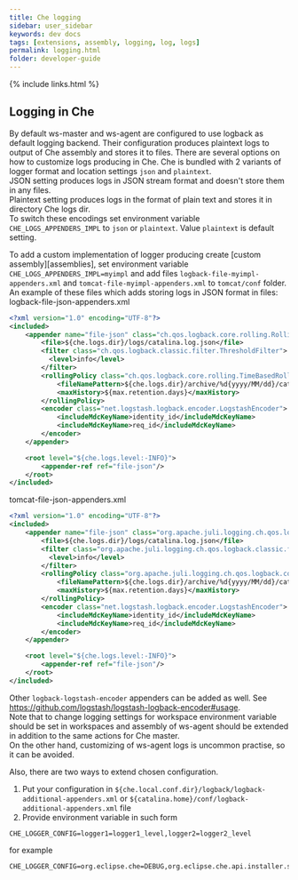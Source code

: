```yaml
---
title: Che logging
sidebar: user_sidebar
keywords: dev docs
tags: [extensions, assembly, logging, log, logs]
permalink: logging.html
folder: developer-guide
---
```

{% include links.html %}

## Logging in Che
By default ws-master and ws-agent are configured to use logback as default logging backend. Their configuration produces plaintext logs to output of Che assembly and stores it to files.
There are several options on how to customize logs producing in Che.
Che is bundled with 2 variants of logger format and location settings `json` and `plaintext`.  
JSON setting produces logs in JSON stream format and doesn't store them in any files.  
Plaintext setting produces logs in the format of plain text and stores it in directory Che logs dir.  
To switch these encodings set environment variable `CHE_LOGS_APPENDERS_IMPL` to `json` or `plaintext`. Value `plaintext` is default setting.

To add a custom implementation of logger producing create [custom assembly][assemblies], set environment variable `CHE_LOGS_APPENDERS_IMPL=myimpl` and add files `logback-file-myimpl-appenders.xml` and `tomcat-file-myimpl-appenders.xml` to `tomcat/conf` folder.  
An example of these files which adds storing logs in JSON format in files:  
logback-file-json-appenders.xml

```xml
<?xml version="1.0" encoding="UTF-8"?>
<included>
    <appender name="file-json" class="ch.qos.logback.core.rolling.RollingFileAppender">
        <file>${che.logs.dir}/logs/catalina.log.json</file>
        <filter class="ch.qos.logback.classic.filter.ThresholdFilter">
          <level>info</level>
        </filter>
        <rollingPolicy class="ch.qos.logback.core.rolling.TimeBasedRollingPolicy">
            <fileNamePattern>${che.logs.dir}/archive/%d{yyyy/MM/dd}/catalina.log.json</fileNamePattern>
            <maxHistory>${max.retention.days}</maxHistory>
        </rollingPolicy>
        <encoder class="net.logstash.logback.encoder.LogstashEncoder">
            <includeMdcKeyName>identity_id</includeMdcKeyName>
            <includeMdcKeyName>req_id</includeMdcKeyName>
        </encoder>
    </appender>

    <root level="${che.logs.level:-INFO}">
        <appender-ref ref="file-json"/>
    </root>
</included>
```
tomcat-file-json-appenders.xml

```xml
<?xml version="1.0" encoding="UTF-8"?>
<included>
    <appender name="file-json" class="org.apache.juli.logging.ch.qos.logback.core.rolling.RollingFileAppender">
        <file>${che.logs.dir}/logs/catalina.log.json</file>
        <filter class="org.apache.juli.logging.ch.qos.logback.classic.filter.ThresholdFilter">
          <level>info</level>
        </filter>
        <rollingPolicy class="org.apache.juli.logging.ch.qos.logback.core.rolling.TimeBasedRollingPolicy">
            <fileNamePattern>${che.logs.dir}/archive/%d{yyyy/MM/dd}/catalina.log.json</fileNamePattern>
            <maxHistory>${max.retention.days}</maxHistory>
        </rollingPolicy>
        <encoder class="net.logstash.logback.encoder.LogstashEncoder">
            <includeMdcKeyName>identity_id</includeMdcKeyName>
            <includeMdcKeyName>req_id</includeMdcKeyName>
        </encoder>
    </appender>

    <root level="${che.logs.level:-INFO}">
        <appender-ref ref="file-json"/>
    </root>
</included>
``` 
Other `logback-logstash-encoder` appenders can be added as well. See <https://github.com/logstash/logstash-logback-encoder#usage>.    
Note that to change logging settings for workspace environment variable should be set in workspaces and assembly of ws-agent should be extended in addition to the same actions for Che master.  
On the other hand, customizing of ws-agent logs is uncommon practise, so it can be avoided.  

Also, there are two ways to extend chosen configuration.
1. Put your configuration in `${che.local.conf.dir}/logback/logback-additional-appenders.xml` or `${catalina.home}/conf/logback-additional-appenders.xml` file
2. Provide environment variable in such form 
```
CHE_LOGGER_CONFIG=logger1=logger1_level,logger2=logger2_level
```
for example
```
CHE_LOGGER_CONFIG=org.eclipse.che=DEBUG,org.eclipse.che.api.installer.server.impl.LocalInstallerRegistry=OFF 
```
